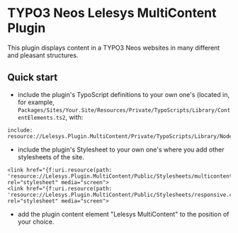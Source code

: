 TYPO3 Neos Lelesys MultiContent Plugin
======================

This plugin displays content in a TYPO3 Neos websites in many different and pleasant structures.

Quick start
-----------

* include the plugin's TypoScript definitions to your own one's (located in, for example, `Packages/Sites/Your.Site/Resources/Private/TypoScripts/Library/ContentElements.ts2`, with:

```
include: resource://Lelesys.Plugin.MultiContent/Private/TypoScripts/Library/NodeTypes.ts2
```

* include the plugin's Stylesheet to your own one's where you add other stylesheets of the site.

```
<link href="{f:uri.resource(path: 'resource://Lelesys.Plugin.MultiContent/Public/Stylesheets/multicontent.css')}" rel="stylesheet" media="screen">
<link href="{f:uri.resource(path: 'resource://Lelesys.Plugin.MultiContent/Public/Stylesheets/responsive.css')}" rel="stylesheet" media="screen">
```

* add the plugin content element "Lelesys MultiContent" to the position of your choice.